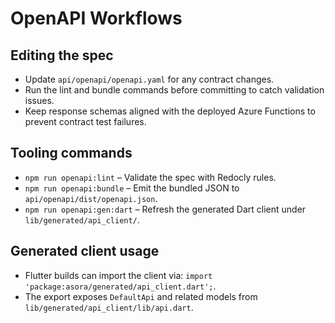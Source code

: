 # OpenAPI Workflows

## Editing the spec
- Update `api/openapi/openapi.yaml` for any contract changes.
- Run the lint and bundle commands before committing to catch validation issues.
- Keep response schemas aligned with the deployed Azure Functions to prevent contract test failures.

## Tooling commands
- `npm run openapi:lint` – Validate the spec with Redocly rules.
- `npm run openapi:bundle` – Emit the bundled JSON to `api/openapi/dist/openapi.json`.
- `npm run openapi:gen:dart` – Refresh the generated Dart client under `lib/generated/api_client/`.

## Generated client usage
- Flutter builds can import the client via: `import 'package:asora/generated/api_client.dart';`.
- The export exposes `DefaultApi` and related models from `lib/generated/api_client/lib/api.dart`.
